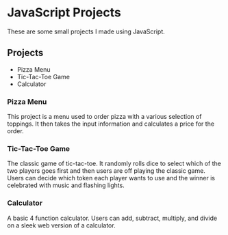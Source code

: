 <!-- Title of the README file -->
# JavaScript Projects

<!-- Brief introduction to the projects -->
These are some small projects I made using JavaScript.

<!-- Section listing the projects -->
## Projects

- Pizza Menu
- Tic-Tac-Toe Game
- Calculator

<!-- Section describing the Pizza Menu project -->
### Pizza Menu

This project is a menu used to order pizza with a various selection of toppings. It then takes the input information and calculates a price for the order.

<!-- Section describing the Tic-Tac-Toe Game project -->
### Tic-Tac-Toe Game

The classic game of tic-tac-toe. It randomly rolls dice to select which of the two players goes first and then users are off playing the classic game. Users can decide which token each player wants to use and the winner is celebrated with music and flashing lights.

<!-- Section describing the Calculator project -->
### Calculator

A basic 4 function calculator. Users can add, subtract, multiply, and divide on a sleek web version of a calculator.
